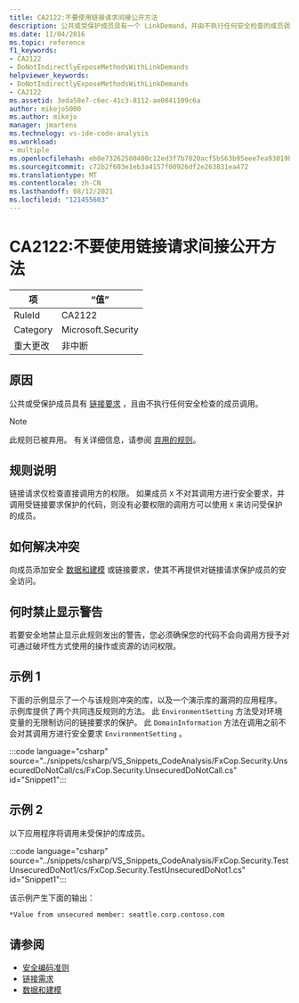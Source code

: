 ```yaml
---
title: CA2122:不要使用链接请求间接公开方法
description: 公共或受保护成员具有一个 LinkDemand，并由不执行任何安全检查的成员调用。
ms.date: 11/04/2016
ms.topic: reference
f1_keywords:
- CA2122
- DoNotIndirectlyExposeMethodsWithLinkDemands
helpviewer_keywords:
- DoNotIndirectlyExposeMethodsWithLinkDemands
- CA2122
ms.assetid: 3eda58e7-c6ec-41c3-8112-ae0841109c6a
author: mikejo5000
ms.author: mikejo
manager: jmartens
ms.technology: vs-ide-code-analysis
ms.workload:
- multiple
ms.openlocfilehash: eb0e73262500400c12ed3f7b7020acf5b563b95eee7ea93019be391f9c9e5f49
ms.sourcegitcommit: c72b2f603e1eb3a4157f00926df2e263831ea472
ms.translationtype: MT
ms.contentlocale: zh-CN
ms.lasthandoff: 08/12/2021
ms.locfileid: "121455603"
---
```

# <a name="ca2122-do-not-indirectly-expose-methods-with-link-demands"></a>CA2122:不要使用链接请求间接公开方法

|项|“值”|
|-|-|
|RuleId|CA2122|
|Category|Microsoft.Security|
|重大更改|非中断|

## <a name="cause"></a>原因
公共或受保护成员具有 [链接要求](/dotnet/framework/misc/link-demands) ，且由不执行任何安全检查的成员调用。

> [!NOTE]
> 此规则已被弃用。 有关详细信息，请参阅 [弃用的规则](fxcop-unported-deprecated-rules.md)。

## <a name="rule-description"></a>规则说明
链接请求仅检查直接调用方的权限。 如果成员 `X` 不对其调用方进行安全要求，并调用受链接要求保护的代码，则没有必要权限的调用方可以使用 `X` 来访问受保护的成员。

## <a name="how-to-fix-violations"></a>如何解决冲突
向成员添加安全 [数据和建模](/dotnet/framework/data/index) 或链接要求，使其不再提供对链接请求保护成员的安全访问。

## <a name="when-to-suppress-warnings"></a>何时禁止显示警告
若要安全地禁止显示此规则发出的警告，您必须确保您的代码不会向调用方授予对可通过破坏性方式使用的操作或资源的访问权限。

## <a name="example-1"></a>示例 1
下面的示例显示了一个与该规则冲突的库，以及一个演示库的漏洞的应用程序。 示例库提供了两个共同违反规则的方法。 此 `EnvironmentSetting` 方法受对环境变量的无限制访问的链接要求的保护。 此 `DomainInformation` 方法在调用之前不会对其调用方进行安全要求 `EnvironmentSetting` 。

:::code language="csharp" source="../snippets/csharp/VS_Snippets_CodeAnalysis/FxCop.Security.UnsecuredDoNotCall/cs/FxCop.Security.UnsecuredDoNotCall.cs" id="Snippet1":::

## <a name="example-2"></a>示例 2
以下应用程序将调用未受保护的库成员。

:::code language="csharp" source="../snippets/csharp/VS_Snippets_CodeAnalysis/FxCop.Security.TestUnsecuredDoNot1/cs/FxCop.Security.TestUnsecuredDoNot1.cs" id="Snippet1":::

该示例产生下面的输出：

```txt
*Value from unsecured member: seattle.corp.contoso.com
```

## <a name="see-also"></a>请参阅

- [安全编码准则](/dotnet/standard/security/secure-coding-guidelines)
- [链接需求](/dotnet/framework/misc/link-demands)
- [数据和建模](/dotnet/framework/data/index)
